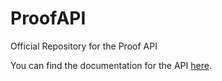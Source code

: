 # ProofAPI
Official Repository for the Proof API

You can find the documentation for the API [here](https://documenter.getpostman.com/view/2167688/proof-api-v1-documentation/6n7VtJE).



